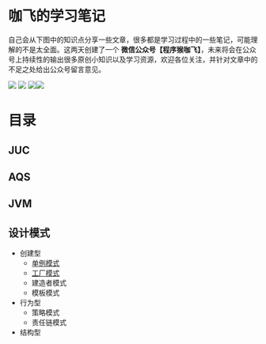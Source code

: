 # 咖飞的学习笔记

自己会从下图中的知识点分享一些文章，很多都是学习过程中的一些笔记，可能理解的不是太全面。这两天创建了一个 **微信公众号【程序猴咖飞】**，未来将会在公众号上持续性的输出很多原创小知识以及学习资源，欢迎各位关注，并针对文章中的不足之处给出公众号留言意见。

![ ](https://img.shields.io/badge/WeChat-%E7%A8%8B%E5%BA%8F%E7%8C%B4%E5%92%96%E9%A3%9E-blue) ![ ](https://img.shields.io/badge/csdn-CSDN-orange) ![ ](https://img.shields.io/badge/cnblogs-%E5%8D%9A%E5%AE%A2%E5%9B%AD-9cf)![ ](https://img.shields.io/badge/oschina-%E5%BC%80%E6%BA%90%E4%B8%AD%E5%9B%BD-brightgreen)
# 目录

## JUC

## AQS

## JVM

## 设计模式

- 创建型
    - [单例模式](https://mp.weixin.qq.com/s/o19D9p2Udw5_FV4H7VKpVw)
    - [工厂模式](https://mp.weixin.qq.com/s/fXb_51jO64nF6XKOEtFK2g)
    - 建造者模式
    - 模板模式
- 行为型
    - 策略模式
    - 责任链模式
- 结构型
